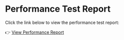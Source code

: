 # Performance Test Report

Click the link below to view the performance test report:

👉 [View Performance Report](../reports/perf-report.html)
